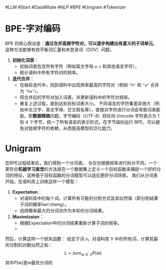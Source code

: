 #LLM #Start #DataWhale #NLP #BPE #Unigram #Tokenizer
# BPE-字对编码
BPE 的核心假设是：​**通过合并高频字符对，可以逐步构建出有意义的子词单元**。这种方法能够有效平衡词汇量和未登录词（OOV）问题。
1. ​**初始化词表**：
    - 初始词表包含所有字符（例如英文字母 `a-z` 和其他语言字符）。
    - 统计语料中所有字符对的频率。
2. ​**迭代合并**：
    - 在每轮迭代中，找到语料中出现频率最高的字符对（例如 `"h"` 和 `"a"` 合并为 `"ha"`）。
    - 将合并后的字符对加入词表，并更新语料中的字符对频率。
    - 重复上述过程，直到达到目标词表大小。
 不同语言的字符集差异很大（例如中文汉字、英文字母、日文假名等），直接对字符进行分词会导致词表膨胀。即**数据稀疏**问题。字节编码（UTF-8）将任何 Unicode 字符表示为 1 到 4 个字节，统一了所有语言的表示形式。在字节级别运行 BPE，可以避免对低频字符的依赖，从而提高模型的泛化能力。

# Unigram
在BPE过程结束后，我们得到一个分词表。
与仅仅根据频率进行拆分不同，一个更符合**机器学习直觉**的方法是在一个数据集上定义一个目标函数来捕捉一个好的分词的特征，这种基于目标函数的分词模型可以适应更好分词场景。
我们从分词表开始，在语料库上训练这样一个模型：
1. **​Expectation**：
    - 对语料库中的每个词，计算所有可能的分割方式及其似然值（即分割结果子词的概率lian'cheng）。
    - 选择概率最大的分词法作为本轮的分词结果。
2. **​Maximizaion**：
	- 根据Expectation中的分词结果重新计算子词的频率。
	- 
然后，计算这样一个损失函数：
	给定子词 $s$，对语料库 $V$ 中的所有词，计算其最优分割的对数似然之和：
	$$L=sum_{w∈V} P(w)$$ 
	其中$P(w)$是$w$最优分词的
